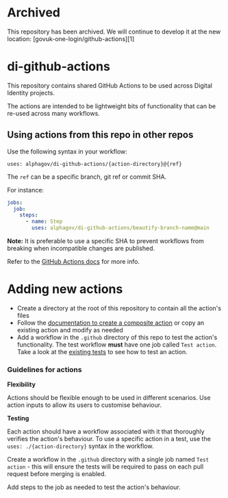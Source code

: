 # Archived

This repository has been archived. We will continue to develop it at the new location: [govuk-one-login/github-actions][1]

# di-github-actions

This repository contains shared GitHub Actions to be used across Digital Identity projects.

The actions are intended to be lightweight bits of functionality that can be re-used across many workflows.

## Using actions from this repo in other repos

Use the following syntax in your workflow:

`uses: alphagov/di-github-actions/{action-directory}@{ref}`

The `ref` can be a specific branch, git ref or commit SHA.

For instance:

```yaml
jobs:
  job:
    steps:
      - name: Step
        uses: alphagov/di-github-actions/beautify-branch-name@main
```

**Note:** It is preferable to use a specific SHA to prevent workflows from breaking when incompatible changes are
published.

Refer to
the [GitHub Actions docs](https://docs.github.com/en/actions/using-workflows/workflow-syntax-for-github-actions#jobsjob_idstepsuses)
for more info.

# Adding new actions

- Create a directory at the root of this repository to contain all the action's files
- Follow
  the [documentation to create a composite action](https://docs.github.com/en/actions/creating-actions/creating-a-composite-action)
  or copy an existing action and modify as needed
- Add a workflow in the `.github` directory of this repo to test the action's functionality. The test workflow **must**
  have one job called `Test action`. Take a look at the [existing tests](.github/workflows) to see how to test an
  action.

### Guidelines for actions

**Flexibility**

Actions should be flexible enough to be used in different scenarios. Use action inputs to allow its users to customise
behaviour.

**Testing**

Each action should have a workflow associated with it that thoroughly verifies the action's behaviour. To use a specific
action in a test, use the `uses: ./{action-directory}` syntax in the workflow.

Create a workflow in the `.github` directory with a single job named `Test action` - this will ensure the tests will be
required to pass on each pull request before merging is enabled.

Add steps to the job as needed to test the action's behaviour.
